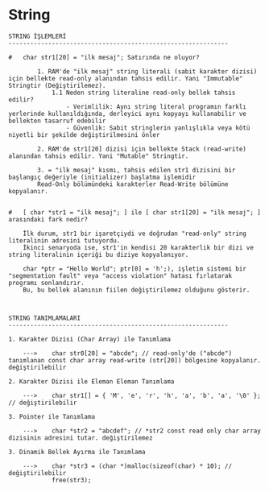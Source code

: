 # String

	STRING İŞLEMLERİ
	-------------------------------------------------------------

	#   char str1[20] = "ilk mesaj"; Satırında ne oluyor?

			1. RAM'de "ilk mesaj" string literali (sabit karakter dizisi) için bellekte read-only alanından tahsis edilir. Yani "Immutable" Stringtir (Değiştirilemez).
				1.1 Neden string literaline read-only bellek tahsis edilir?
					- Verimlilik: Aynı string literal programın farklı yerlerinde kullanıldığında, derleyici aynı kopyayı kullanabilir ve bellekten tasarruf edebilir
					- Güvenlik: Sabit stringlerin yanlışlıkla veya kötü niyetli bir şekilde değiştirilmesini önler

			2. RAM'de str1[20] dizisi için bellekte Stack (read-write) alanından tahsis edilir. Yani "Mutable" Stringtir.

			3. = "ilk mesaj" kısmı, tahsis edilen str1 dizisini bir başlangıç değeriyle (initializer) başlatma işlemidir
			Read-Only bölümündeki karakterler Read-Write bölümüne kopyalanır.


	#   [ char *str1 = "ilk mesaj"; ] ile [ char str1[20] = "ilk mesaj"; ] arasındaki fark nedir?
 
		İlk durum, str1 bir işaretçiydi ve doğrudan "read-only" string literalinin adresini tutuyordu.
		İkinci senaryoda ise, str1'in kendisi 20 karakterlik bir dizi ve string literalinin içeriği bu diziye kopyalanıyor.
		
		char *ptr = "Hello World"; ptr[0] = 'h';), işletim sistemi bir "segmentation fault" veya "access violation" hatası fırlatarak programı sonlandırır. 
		Bu, bu bellek alanının fiilen değiştirilemez olduğunu gösterir.
 
 
 
 	STRING TANIMLAMALARI
	-------------------------------------------------------------
		
	1. Karakter Dizisi (Char Array) ile Tanımlama
 
		--->	char str0[20] = "abcde"; // read-only'de ("abcde") tanımlanan const char array read-write (str[20]) bölgesine kopyalanır. değiştirilebilir
 
	2. Karakter Dizisi ile Eleman Eleman Tanımlama
 	   
		--->	char str1[] = { 'M', 'e', 'r', 'h', 'a', 'b', 'a', '\0' }; // değiştirilebilir
 
	3. Pointer ile Tanımlama
		
		--->	char *str2 = "abcdef"; // *str2 const read only char array dizisinin adresini tutar. değiştirilemez
 
	3. Dinamik Bellek Ayırma ile Tanımlama
 
		--->	char *str3 = (char *)malloc(sizeof(char) * 10); // değiştirilebilir
				free(str3);
 
